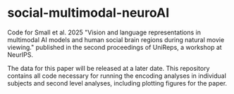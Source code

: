 # social-multimodal-neuroAI
 Code for Small et al. 2025 "Vision and language representations in multimodal AI models and human social brain regions during natural movie viewing." published in the second proceedings of UniReps, a workshop at NeurIPS.

The data for this paper will be released at a later date. This repository contains all code necessary for running the encoding analyses in individual subjects and second level analyses, including plotting figures for the paper. 